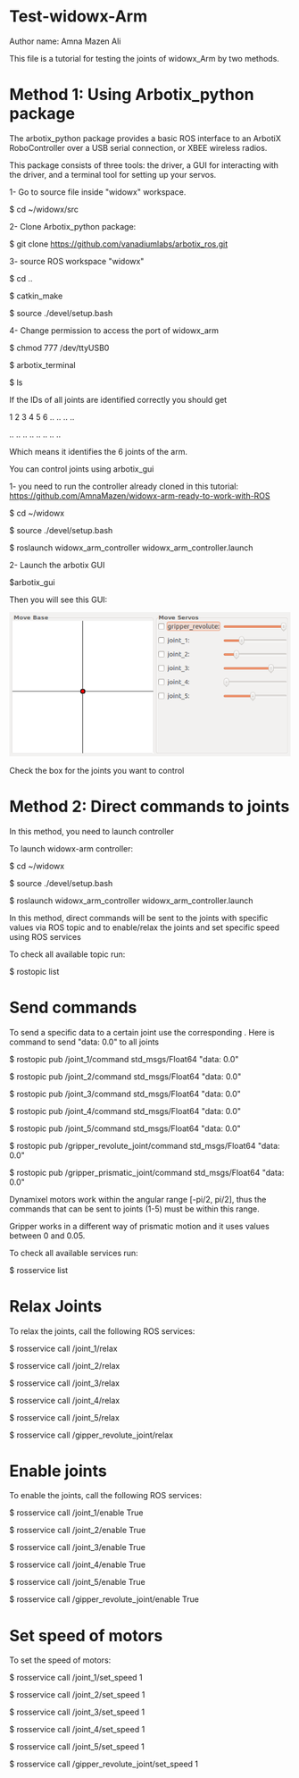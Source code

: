 # Test-widowx-Arm

Author name: Amna Mazen Ali

This file is a tutorial for testing the joints of widowx_Arm by two methods.







# Method 1: Using Arbotix_python package

The arbotix_python package provides a basic ROS interface to an ArbotiX RoboController over a USB serial connection, or XBEE wireless radios.

This package consists of three tools: the driver, a GUI for interacting with the driver, and a terminal tool for setting up your servos.

1- Go to source file inside "widowx" workspace.

  $ cd ~/widowx/src

2- Clone Arbotix_python package:

  $ git clone https://github.com/vanadiumlabs/arbotix_ros.git

3- source ROS workspace "widowx"

  $ cd ..

  $ catkin_make

  $ source ./devel/setup.bash

4- Change permission to access the port of widowx_arm

  $ chmod 777 /dev/ttyUSB0

  $ arbotix_terminal 

  $ ls

If the IDs of all joints are identified correctly you should get 

1 2 3 4 5 6 .. .. .. .. 

.. .. .. .. .. .. .. ..

Which means it identifies the 6 joints of the arm. 

You can control joints using arbotix_gui

1- you need to run the controller already cloned in this tutorial: https://github.com/AmnaMazen/widowx-arm-ready-to-work-with-ROS

$ cd ~/widowx

  $ source ./devel/setup.bash

  $ roslaunch widowx_arm_controller widowx_arm_controller.launch

2- Launch the arbotix GUI

 $arbotix_gui
 
 Then you will see this GUI:

<img src="./arbotix_gui.png">


Check the box for the joints you want to control


# Method 2: Direct commands to joints

In this method, you need to launch controller 

To launch widowx-arm  controller:

  $ cd ~/widowx

  $ source ./devel/setup.bash

  $ roslaunch widowx_arm_controller widowx_arm_controller.launch

In this method, direct commands will be sent to the joints with specific values via ROS topic and to enable/relax the joints and set specific speed using ROS services


To check all available topic run:

  $ rostopic list
  
  
# Send commands

To send a specific data to a certain joint use the corresponding <topic-name>. Here is command to send "data: 0.0" to all joints
  
  $ rostopic pub /joint_1/command std_msgs/Float64 "data: 0.0" 
  
  $ rostopic pub /joint_2/command std_msgs/Float64 "data: 0.0" 
  
  $ rostopic pub /joint_3/command std_msgs/Float64 "data: 0.0" 
  
  $ rostopic pub /joint_4/command std_msgs/Float64 "data: 0.0" 
  
  $ rostopic pub /joint_5/command std_msgs/Float64 "data: 0.0" 
  
  $ rostopic pub /gripper_revolute_joint/command std_msgs/Float64 "data: 0.0" 
  
  $ rostopic pub /gripper_prismatic_joint/command std_msgs/Float64 "data: 0.0"

Dynamixel motors work within the angular range [-pi/2, pi/2], thus the commands that can be sent to joints (1-5) must be within this range.
  
Gripper works in a different way of prismatic motion and it uses values between 0 and 0.05.
  
To check all available services run:
  
  $ rosservice list
  
# Relax Joints
  
To relax the joints, call the following ROS services:
  
  $ rosservice call /joint_1/relax
  
  $ rosservice call /joint_2/relax
  
  $ rosservice call /joint_3/relax
  
  $ rosservice call /joint_4/relax
  
  $ rosservice call /joint_5/relax
  
  $ rosservice call /gipper_revolute_joint/relax
  
  
# Enable joints
  
To enable the joints, call the following ROS services:
  
  $ rosservice call /joint_1/enable True
  
  $ rosservice call /joint_2/enable True
  
  $ rosservice call /joint_3/enable True
  
  $ rosservice call /joint_4/enable True
  
  $ rosservice call /joint_5/enable True
  
  $ rosservice call /gipper_revolute_joint/enable True
  

# Set speed of motors  
  
To set the speed of motors:
  
  $ rosservice call /joint_1/set_speed 1
  
  $ rosservice call /joint_2/set_speed 1
  
  $ rosservice call /joint_3/set_speed 1
  
  $ rosservice call /joint_4/set_speed 1
  
  $ rosservice call /joint_5/set_speed 1
  
  $ rosservice call /gipper_revolute_joint/set_speed 1
  
  

 





